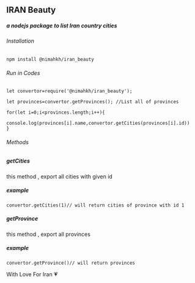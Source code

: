 ## IRAN Beauty

##### a nodejs package to list Iran country cities

###### Installation

```
npm install @nimahkh/iran_beauty
```

###### Run in Codes

```
let convertor=require('@nimahkh/iran_beauty');

let provinces=convertor.getProvinces(); //List all of provinces

for(let i=0;i<provinces.length;i++){
    console.log(provinces[i].name,convertor.getCities(provinces[i].id))
}
```

###### Methods
##### getCities
this method , export all cities with given id 
##### example
```
convertor.getCities(1)// will return cities of province with id 1
```

##### getProvince
this method , export all provinces
##### example
```
convertor.getProvince()// will return provinces
```

With Love For Iran :heartpulse: